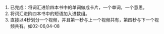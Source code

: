 1. 已完成：将词汇进阶四本书中的单词做成卡片，一个单词，一个意思。
2. 将词汇进阶四本书中的短语加入进数组。
3. 直接以4秒划分一个视频，并且第一秒与上一个视频共有，第四秒与下一个视频共有。如02-06,04-08
